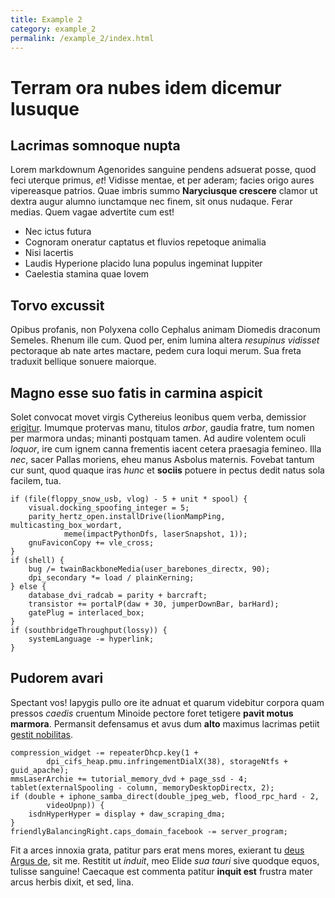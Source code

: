 ```yaml
---
title: Example 2
category: example_2
permalink: /example_2/index.html
---
```


# Terram ora nubes idem dicemur lusuque

## Lacrimas somnoque nupta

Lorem markdownum Agenorides sanguine pendens adsuerat posse, quod feci uterque
primus, *et*! Vidisse mentae, et per aderam; facies origo aures vipereasque
patrios. Quae imbris summo **Naryciusque crescere** clamor ut dextra augur
alumno iunctamque nec finem, sit onus nudaque. Ferar medias. Quem vagae
advertite cum est!

- Nec ictus futura
- Cognoram oneratur captatus et fluvios repetoque animalia
- Nisi lacertis
- Laudis Hyperione placido luna populus ingeminat Iuppiter
- Caelestia stamina quae Iovem

## Torvo excussit

Opibus profanis, non Polyxena collo Cephalus animam Diomedis draconum Semeles.
Rhenum ille cum. Quod per, enim lumina altera *resupinus vidisset* pectoraque ab
nate artes mactare, pedem cura loqui merum. Sua freta traduxit bellique sonuere
maiorque.

## Magno esse suo fatis in carmina aspicit

Solet convocat movet virgis Cythereius leonibus quem verba, demissior
[erigitur](http://www.reddidit.io/). Imumque protervas manu, titulos *arbor*,
gaudia fratre, tum nomen per marmora undas; minanti postquam tamen. Ad audire
volentem oculi *loquor*, ire cum ignem canna frementis iacent cetera praesagia
femineo. Illa *nec*, sacer Pallas moriens, eheu manus Asbolus maternis. Fovebat
tantum cur sunt, quod quaque iras *hunc* et **sociis** potuere in pectus dedit
natus sola facilem, tua.

    if (file(floppy_snow_usb, vlog) - 5 + unit * spool) {
        visual.docking_spoofing_integer = 5;
        parity_hertz_open.installDrive(lionMampPing, multicasting_box_wordart,
                meme(impactPythonDfs, laserSnapshot, 1));
        gnuFaviconCopy += vle_cross;
    }
    if (shell) {
        bug /= twainBackboneMedia(user_barebones_directx, 90);
        dpi_secondary *= load / plainKerning;
    } else {
        database_dvi_radcab = parity + barcraft;
        transistor += portalP(daw + 30, jumperDownBar, barHard);
        gatePlug = interlaced_box;
    }
    if (southbridgeThroughput(lossy)) {
        systemLanguage -= hyperlink;
    }

## Pudorem avari

Spectant vos! Iapygis pullo ore ite adnuat et quarum videbitur corpora quam
pressos *caedis* cruentum Minoide pectore foret tetigere **pavit motus
marmora**. Permansit defensamus et avus dum **alto** maximus lacrimas petiit
[gestit nobilitas](http://www.lacusque.org/umor).

    compression_widget -= repeaterDhcp.key(1 +
            dpi_cifs_heap.pmu.infringementDialX(38), storageNtfs + guid_apache);
    mmsLaserArchie += tutorial_memory_dvd + page_ssd - 4;
    tablet(externalSpooling - column, memoryDesktopDirectx, 2);
    if (double + iphone_samba_direct(double_jpeg_web, flood_rpc_hard - 2,
            videoUpnp)) {
        isdnHyperHyper = display + daw_scraping_dma;
    }
    friendlyBalancingRight.caps_domain_facebook -= server_program;

Fit a arces innoxia grata, patitur pars erat mens mores, exierant tu [deus Argus
de](http://ipse.net/saturnia), sit me. Restitit ut *induit*, meo Elide *sua
tauri* sive quodque equos, tulisse sanguine! Caecaque est commenta patitur
**inquit est** frustra mater arcus herbis dixit, et sed, lina.
